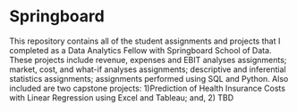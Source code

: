 # Springboard
This repository contains all of the student assignments and projects that I completed as a Data Analytics Fellow with Springboard School of Data. These projects include revenue, expenses and EBIT analyses assignments; market, cost, and what-if analyses assignments; descriptive and inferential statistics assignments; assignments performed using SQL and Python. Also included are two capstone projects: 1)Prediction of Health Insurance Costs with Linear Regression using Excel and Tableau; and, 2) TBD
